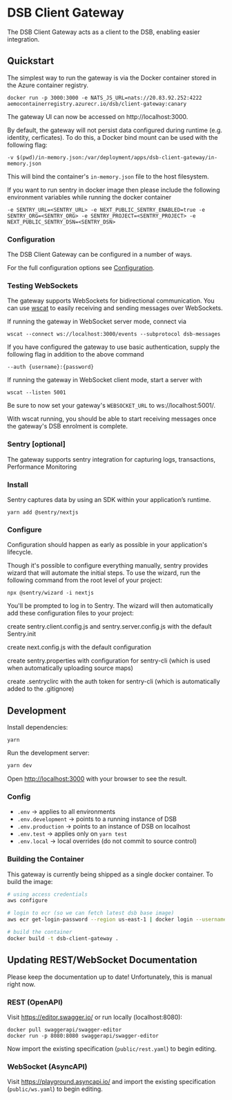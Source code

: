 # DSB Client Gateway

The DSB Client Gateway acts as a client to the DSB, enabling easier integration.

## Quickstart

The simplest way to run the gateway is via the Docker container stored in the
Azure container registry.

```
docker run -p 3000:3000 -e NATS_JS_URL=nats://20.83.92.252:4222 aemocontainerregistry.azurecr.io/dsb/client-gateway:canary
```

The gateway UI can now be accessed on http://localhost:3000.

By default, the gateway will not persist data configured during runtime
(e.g. identity, cerficates). To do this, a Docker bind mount can be used with
the following flag:

```
-v $(pwd)/in-memory.json:/var/deployment/apps/dsb-client-gateway/in-memory.json
```

This will bind the container's `in-memory.json` file to the host filesystem.

If you want to run sentry in docker image then please include the following environment variables while running the docker container

```
-e SENTRY_URL=<SENTRY_URL> -e NEXT_PUBLIC_SENTRY_ENABLED=true -e SENTRY_ORG=<SENTRY_ORG> -e SENTRY_PROJECT=<SENTRY_PROJECT> -e NEXT_PUBLIC_SENTRY_DSN=<SENTRY_DSN>
``` 

### Configuration

The DSB Client Gateway can be configured in a number of ways.

For the full configuration options see [Configuration](./CONFIGURATION.md).

### Testing WebSockets

The gateway supports WebSockets for bidirectional communication. You can use
[wscat](https://github.com/websockets/wscat) to easily receiving and sending
messages over WebSockets.

If running the gateway in WebSocket server mode, connect via
```
wscat --connect ws://localhost:3000/events --subprotocol dsb-messages
```

If you have configured the gateway to use basic authentication, supply the
following flag in addition to the above command
```
--auth {username}:{password}
```

If running the gateway in WebSocket client mode, start a server with
```
wscat --listen 5001
```

Be sure to now set your gateway's `WEBSOCKET_URL` to ws://localhost:5001/.

With wscat running, you should be able to start receiving messages once the
gateway's DSB enrolment is complete.

### Sentry [optional]

The gateway supports sentry integration for capturing logs, transactions, Performance Monitoring

### Install
Sentry captures data by using an SDK within your application’s runtime.

```
yarn add @sentry/nextjs
```

### Configure
Configuration should happen as early as possible in your application's lifecycle.

Though it's possible to configure everything manually, sentry provides wizard that will automate the initial steps. To use the wizard, run the following command from the root level of your project:

```
npx @sentry/wizard -i nextjs
```

You'll be prompted to log in to Sentry. The wizard will then automatically add these configuration files to your project:

create sentry.client.config.js and sentry.server.config.js with the default Sentry.init

create next.config.js with the default configuration

create sentry.properties with configuration for sentry-cli (which is used when automatically uploading source maps)

create .sentryclirc with the auth token for sentry-cli (which is automatically added to the .gitignore)


## Development

Install dependencies:
```
yarn
```

Run the development server:

```bash
yarn dev
```

Open [http://localhost:3000](http://localhost:3000) with your browser to see the result.


### Config

- `.env` -> applies to all environments
- `.env.development` -> points to a running instance of DSB
- `.env.production` -> points to an instance of DSB on localhost
- `.env.test` -> applies only on `yarn test`
- `.env.local` -> local overrides (do not commit to source control)

### Building the Container

This gateway is currently being shipped as a single docker container. To build
the image:

```sh
# using access credentials  
aws configure

# login to ecr (so we can fetch latest dsb base image)
aws ecr get-login-password --region us-east-1 | docker login --username AWS --password-stdin 098061033856.dkr.ecr.us-east-1.amazonaws.com

# build the container
docker build -t dsb-client-gateway .
```

## Updating REST/WebSocket Documentation

Please keep the documentation up to date! Unfortunately, this is manual right now.

### REST (OpenAPI)

Visit https://editor.swagger.io/ or run locally (localhost:8080):

```
docker pull swaggerapi/swagger-editor
docker run -p 8080:8080 swaggerapi/swagger-editor
```

Now import the existing specification (`public/rest.yaml`) to begin editing.

### WebSocket (AsyncAPI)

Visit https://playground.asyncapi.io/ and import the existing specification
(`public/ws.yaml`) to begin editing.
